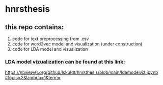 # hnrsthesis

## this repo contains:
1. code for text preprocessing from .csv
2. code for word2vec model and visualization (under construction)
3. code for LDA model and visualization

### LDA model vizualization can be found at this link:
https://nbviewer.org/github/lskuldt/hnrsthesis/blob/main/ldamodelviz.ipynb#topic=2&lambda=1&term=
